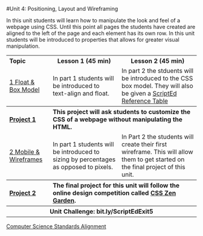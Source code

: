 #Unit 4: Positioning, Layout and Wireframing 

In this unit students will learn how to manipulate the look and feel of a webpage using CSS. Until this point all pages the students have created are aligned to the left of the page and each element has its own row. In this unit students will be introduced to properties that allows for greater visual manipulation.  

<table>
<tr>
	<th align="left">Topic</th>
	<th>Lesson 1 (45 min)</th>
	<th>Lesson 2 (45 min)</th>
</tr>
<tr>
	<td align="left"> <a href="topics/topic1">1 Float & Box Model</a> </td>
	<td>In part 1 students will be introduced to text-align and float. </td>
	<td>In part 2 the stduents will be introduced to the CSS box model. They will also be given a <a href ="">ScriptEd Reference Table</a></td>
</tr>
<tr>
	<th align="left"><a href ="projects/project1" >Project 1 </a> </th>
	<th align="left" colspan="2">This project will ask students to customize the CSS of a webpage without manipulating the HTML. </th>
</tr>
<tr>
	<td align="left"> <a href="topics/topic2">2 Mobile & Wireframes </a> </td>
	<td>In part 1 students will be introduced to sizing by percentages as opposed to pixels.</td>
	<td> In Part 2 the students will create their first wireframe. This will allow them to get started on the final project of this unit. </td>
</tr>
<tr>
	<th align="left"><a href ="projects/project2" >Project 2 </a> </th>
	<th align="left" colspan="2">The final project for this unit will follow the online design competition called <a href="https://www.csszengarden.com/">CSS Zen Garden</a>. </th>
</tr>
<tr>
	<th align="center" colspan="3">Unit Challenge: bit.ly/ScriptEdExit5 </th>
</tr>

</table>


[Computer Science Standards Alignment](csStandards.md)



